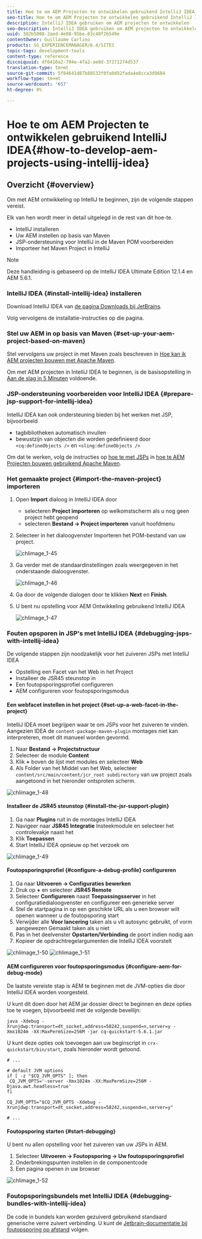 ```yaml
---
title: Hoe te om AEM Projecten te ontwikkelen gebruikend IntelliJ IDEA
seo-title: Hoe te om AEM Projecten te ontwikkelen gebruikend IntelliJ IDEA
description: IntelliJ IDEA gebruiken om AEM projecten te ontwikkelen
seo-description: IntelliJ IDEA gebruiken om AEM projecten te ontwikkelen
uuid: 382b5008-2aed-4e08-95be-03c48f2b549e
contentOwner: Guillaume Carlino
products: SG_EXPERIENCEMANAGER/6.4/SITES
topic-tags: development-tools
content-type: reference
discoiquuid: df6410a2-794e-4fa2-ae8d-37271274d537
translation-type: tm+mt
source-git-commit: 5f84641d87b88532f0fa0d92fada4e8cca3d9684
workflow-type: tm+mt
source-wordcount: '657'
ht-degree: 0%

---
```



# Hoe te om AEM Projecten te ontwikkelen gebruikend IntelliJ IDEA{#how-to-develop-aem-projects-using-intellij-idea}

## Overzicht {#overview}

Om met AEM ontwikkeling op IntelliJ te beginnen, zijn de volgende stappen vereist.

Elk van hen wordt meer in detail uitgelegd in de rest van dit hoe-te.

* IntelliJ installeren
* Uw AEM instellen op basis van Maven
* JSP-ondersteuning voor IntelliJ in de Maven POM voorbereiden
* Importeer het Maven Project in IntelliJ

>[!NOTE]
>
>Deze handleiding is gebaseerd op de IntelliJ IDEA Ultimate Edition 12.1.4 en AEM 5.6.1.

### IntelliJ IDEA {#install-intellij-idea} installeren

Download IntelliJ IDEA van [de pagina Downloads bij JetBrains](https://www.jetbrains.com/idea/download/index.html).

Volg vervolgens de installatie-instructies op die pagina.

### Stel uw AEM in op basis van Maven {#set-up-your-aem-project-based-on-maven}

Stel vervolgens uw project in met Maven zoals beschreven in [Hoe kan ik AEM projecten bouwen met Apache Maven](/help/sites-developing/ht-projects-maven.md).

Om met AEM projecten in IntelliJ IDEA te beginnen, is de basisopstelling in [Aan de slag in 5 Minuten](https://maven.apache.org/guides/getting-started/maven-in-five-minutes.html) voldoende.

### JSP-ondersteuning voorbereiden voor IntelliJ IDEA {#prepare-jsp-support-for-intellij-idea}

IntelliJ IDEA kan ook ondersteuning bieden bij het werken met JSP, bijvoorbeeld

* tagbibliotheken automatisch invullen
* bewustzijn van objecten die worden gedefinieerd door `<cq:defineObjects />` en `<sling:defineObjects />`

Om dat te werken, volg de instructies op [hoe te met JSPs](/help/sites-developing/ht-projects-maven.md#how-to-work-with-jsps) in [hoe te AEM Projecten bouwen gebruikend Apache Maven](/help/sites-developing/ht-projects-maven.md).

### Het gemaakte project {#import-the-maven-project} importeren

1. Open **Import** dialoog in IntelliJ IDEA door

   * selecteren **Project importeren** op welkomstscherm als u nog geen project hebt geopend
   * selecteren **Bestand -> Project importeren** vanuit hoofdmenu

1. Selecteer in het dialoogvenster Importeren het POM-bestand van uw project.

   ![chlimage_1-45](assets/chlimage_1-45.png)

1. Ga verder met de standaardinstellingen zoals weergegeven in het onderstaande dialoogvenster.

   ![chlimage_1-46](assets/chlimage_1-46.png)

1. Ga door de volgende dialogen door te klikken **Next** en **Finish**.
1. U bent nu opstelling voor AEM Ontwikkeling gebruikend IntelliJ IDEA

   ![chlimage_1-47](assets/chlimage_1-47.png)

### Fouten opsporen in JSP&#39;s met IntelliJ IDEA {#debugging-jsps-with-intellij-idea}

De volgende stappen zijn noodzakelijk voor het zuiveren JSPs met IntelliJ IDEA

* Opstelling een Facet van het Web in het Project
* Installeer de JSR45 steunstop in
* Een foutopsporingsprofiel configureren
* AEM configureren voor foutopsporingsmodus

#### Een webfacet instellen in het project {#set-up-a-web-facet-in-the-project}

IntelliJ IDEA moet begrijpen waar te om JSPs voor het zuiveren te vinden. Aangezien IDEA de `content-package-maven-plugin` montages niet kan interpreteren, moet dit manueel worden gevormd.

1. Naar **Bestand -> Projectstructuur**
1. Selecteer de module **Content**
1. Klik **+** boven de lijst met modules en selecteer **Web**
1. Als Folder van het Middel van het Web, selecteer `content/src/main/content/jcr_root subdirectory` van uw project zoals aangetoond in het hieronder ontsproten scherm.

![chlimage_1-48](assets/chlimage_1-48.png)

#### Installeer de JSR45 steunstop {#install-the-jsr-support-plugin}

1. Ga naar **Plugins** ruit in de montages IntelliJ IDEA
1. Navigeer naar **JSR45 Integratie** Insteekmodule en selecteer het controlevakje naast het
1. Klik **Toepassen**
1. Start IntelliJ IDEA opnieuw op het verzoek om

![chlimage_1-49](assets/chlimage_1-49.png)

#### Foutopsporingsprofiel {#configure-a-debug-profile} configureren

1. Ga naar **Uitvoeren -> Configuraties bewerken**
1. Druk op **+** en selecteer **JSR45 Remote**
1. Selecteer **Configureren** naast **Toepassingsserver** in het configuratiedialoogvenster en configureer een generieke server
1. Stel de startpagina in op een geschikte URL als u een browser wilt openen wanneer u de foutopsporing start
1. Verwijder alle **Voor lancering** taken als u vlt autosync gebruikt, of vorm aangewezen Gemaakt taken als u niet
1. Pas in het deelvenster **Opstarten/Verbinding** de poort indien nodig aan
1. Kopieer de opdrachtregelargumenten die IntelliJ IDEA voorstelt

![chlimage_1-50](assets/chlimage_1-50.png) ![chlimage_1-51](assets/chlimage_1-51.png)

#### AEM configureren voor foutopsporingsmodus {#configure-aem-for-debug-mode}

De laatste vereiste stap is AEM te beginnen met de JVM-opties die door IntelliJ IDEA worden voorgesteld.

U kunt dit doen door het AEM jar dossier direct te beginnen en deze opties toe te voegen, bijvoorbeeld met de volgende bevellijn:

`java -Xdebug -Xrunjdwp:transport=dt_socket,address=58242,suspend=n,server=y -Xmx1024m -XX:MaxPermSize=256M -jar cq-quickstart-5.6.1.jar`

U kunt deze opties ook toevoegen aan uw beginscript in `crx-quickstart/bin/start`, zoals hieronder wordt getoond.

```shell
# ...

# default JVM options
if [ -z "$CQ_JVM_OPTS" ]; then
 CQ_JVM_OPTS='-server -Xmx1024m -XX:MaxPermSize=256M -Djava.awt.headless=true'
fi

CQ_JVM_OPTS="$CQ_JVM_OPTS -Xdebug -Xrunjdwp:transport=dt_socket,address=58242,suspend=n,server=y"

# ...
```

#### Foutopsporing starten {#start-debugging}

U bent nu allen opstelling voor het zuiveren van uw JSPs in AEM.

1. Selecteer **Uitvoeren -> Foutopsporing -> Uw foutopsporingsprofiel**
1. Onderbrekingspunten instellen in de componentcode
1. Een pagina openen in uw browser

![chlimage_1-52](assets/chlimage_1-52.png)

### Foutopsporingsbundels met IntelliJ IDEA {#debugging-bundles-with-intellij-idea}

De code in bundels kan worden gezuiverd gebruikend standaard generische verre zuivert verbinding. U kunt de [Jetbrain-documentatie bij foutopsporing op afstand](https://www.jetbrains.com/idea/webhelp/run-debug-configuration-remote.html) volgen.
